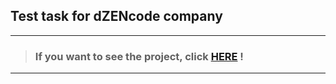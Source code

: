 ## Test task for dZENcode company

---
> ### If you want to see the project, click [HERE](https://test-task-deploy-29-04-2023.vercel.app/) !
---